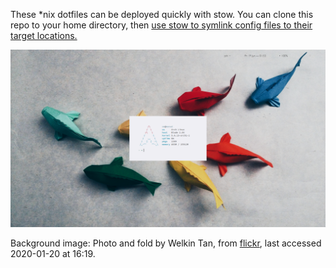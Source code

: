 These \*nix dotfiles can be deployed quickly with stow. You can clone this repo to your home directory, then [use stow to symlink config files to their target locations.](http://brandon.invergo.net/news/2012-05-26-using-gnu-stow-to-manage-your-dotfiles.html) 


![Koi-rice](https://github.com/opmorgan/dots/blob/koi/.glamour-shots/06-19-20_0153-58.png?raw=true)

Background image: Photo and fold by Welkin Tan, from [flickr](https://www.flickr.com/photos/142336460@N07/31924963873), last accessed 2020-01-20 at 16:19.
